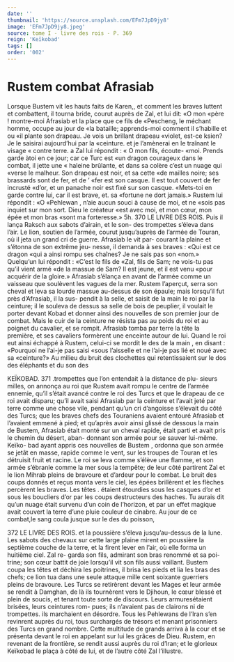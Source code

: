 ```yaml
---
date: ''
thumbnail: 'https://source.unsplash.com/EFm7JpD9jy8'
image: 'EFm7JpD9jy8.jpeg'
source: tome I - livre des rois - P. 369
reign: 'Keïkobad'
tags: []
order: '002'
---
```


# Rustem combat Afrasiab

Lorsque Bustem vit les hauts faits de Karen,, et comment les braves luttent et combattent, il tourna bride, courut auprès de Zal, et lui dit: «O mon «père ! montre-moi Afrasiab et la place que ce fils de «Pescheng, le méchant homme, occupe au jour de
«la bataille; apprends-moi comment il s’habille et ou
«il plante son drapeau. Je vois un brillant drapeau «violet, est-ce ksien? Je le saisirai aujourd’hui par la «ceinture. et je l’amènerai en le traînant le visage
« contre terre. a Zal lui répondit : « O mon fils, écoute- «moi. Prends garde àtoi en ce jour; car ce Turc est «un dragon courageux dans le combat, il jette une « haleine brûlante, et dans sa colère c’est un nuage qui «verse le malheur. Son drapeau est noir, et sa cette
«de mailles noire; ses brassards sont de fer, et de ’ «fer est son casque. Il est tout couvert de fer incrusté «d’or, et un panache noir est fixé sur son casque. «Mets-toi en garde contre lui, car il est brave, et. sa «fortune ne dort jamais.» Rustem lui répondit : «O «Pehlewan , n’aie aucun souci à cause de moi, et ne «sois pas inquiet sur mon sort. Dieu le créateur «est avec moi, et mon cœur, mon épée et mon bras
«sont ma forteresse.»
5h.
370 LE LIVRE DES ROIS.
Puis il lança Raksch aux sabots d’airain, et le son-
des trompettes s’éleva dans l’air. Le lion, soutien de l’armée, courut jusqu’auprès de l’armée de Touran,
où il jeta un grand cri de guerre. Afrasiab le vit par- courant la plaine et s’étonna de son extrême jeu-
nesse, il demanda à ses braves : «Qui est ce dragon «qui a ainsi rompu ses chaînes? Je ne sais pas son «nom.» Quelqu’un lui répondit : «C’est le fils de
«Zal, fils de Sam; ne vois-tu pas qu’il vient armé
«de la massue de Sam? Il est jeune, et il est venu «pour acquérir de la gloire.» Afrasiab s’élança en
avant de l’armée comme un vaisseau que soulèvent
les vagues de la mer. Rustem l’aperçut, serra son
cheval et leva sa lourde massue au-dessus de son épaule; mais lorsqu’il fut près d’Afrasiab, il la sus-
pendit à la selle, et saisit de la main le roi par la ceinture; il le souleva de dessus sa selle de bois de peuplier, il voulait le porter devant Kobad et donner ainsi des nouvelles de son premier jour de combat. Mais le cuir de la ceinture ne résista pas au poids du roi et au poignet du cavalier, et se rompit. Afrasiab tomba par terre la tête la première, et ses cavaliers formèrent une enceinte autour de lui. Quand le roi eut ainsi échappé à Rustem, celui-ci se mordit le des
de la main , en disant : «Pourquoi ne l’ai-je pas saisi «sous l’aisselle et ne l’ai-je pas lié et noué avec sa
«ceinture?» Au milieu du bruit des clochettes qui retentissaient sur le dos des éléphants et du son des

KEÏKOBAD. 371 .trompettes que l’on entendait à la distance de plu-
sieurs milles, on annonça au roi que Rustem avait rompu le centre de l’armée ennemie, qu’il s’était
avancé contre le roi des Turcs et que le drapeau de ce roi avait disparu; qu’il avait saisi Afrasiab par la ceinture et l’avait jeté par terre comme une chose vile, pendant qu’un cri d’angoisse s’élevait du côté
des Turcs; que les braves chefs des Touraniens avaient entouré Afrasiab et l’avaient emmené à pied; et
qu’après avoir ainsi glissé de dessous la main de Bustem, Afrasiab était monté sur un cheval rapide,
était parti et avait pris le chemin du désert, aban- donnant son armée pour se sauver lui-même. Keïko-
bad ayant appris ces nouvelles de Bustem , ordonna que son armée se jetât en masse, rapide comme le vent,
sur les troupes de Touran et les détruisit fruit et racine. Le roi se leva comme s’élève une flamme, et son
armée s’ébranle comme la mer sous la tempête; de
leur côté partirent Zal et le lion Mihrab pleins de bravoure et d’ardeur pour le combat. Le bruit des coups donnés et reçus monta vers le ciel, les épées brillèrent et les flèches percèrent les braves. Les têtes . étaient étourdies sous les casques d’or et sous les boucliers d’or par les coups destructeurs des haches. Tu aurais dit qu’un nuage était survenu d’un coin
de l’horizon, et par un effet magique avait couvert la terre d’une pluie couleur de cinabre. Au jour de ce combat,le sang coula jusque sur le des du poisson,

372 LE LIVRE DES ROIS.
et la poussière s’éleva jusqu’au-dessus de la lune. Les
sabots des chevaux sur cette large plaine mirent en poussière la septième couche de la terre, et la firent
lever en l’air, où elle forma un huitième ciel. Zal re- garda son fils, admirant son bras renommé et sa poi- trine; son cœur battit de joie lorsqu’il vit son fils aussi vaillant. Bustem coupa les têtes et déchira les poitrines, il brisa les pieds et lia les bras des chefs; ce lion tua dans une seule attaque mille cent soixante guerriers pleins de bravoure. Les Turcs se retirèrent devant les Mages et leur armée se rendit à Damghan,
de là ils tournèrent vers le Djihoun, le cœur blessé
et plein de soucis, et tenant toute sorte de discours. Leurs armuresétaient brisées, leurs ceintures rom- pues; ils n’avaient pas de clairons ni de trompettes.
ils marchaient en désordre. Tous les Pehlewans de
l’Iran s’en revinrent auprès du roi, tous surchargés
de trésors et menant prisonniers des Turcs en grand nombre. Cette multitude de grands arriva à la cour et se présenta devant le roi en appelant sur lui les grâces de Dieu. Rustem, en revenant de la frontière, se rendit aussi auprès du roi d’lran; et le glorieux Keïkobad le plaça à côté de lui, et de l’autre côté
Zal l’illustre.

